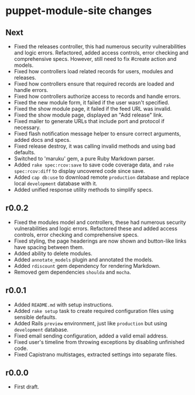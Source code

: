 puppet-module-site changes
==========================

Next
----

* Fixed the releases controller, this had numerous security vulnerabilities and logic errors. Refactored, added access controls, error checking and comprehensive specs. However, still need to fix #create action and models.
* Fixed how controllers load related records for users, modules and releases.
* Fixed how controllers ensure that required records are loaded and handle errors.
* Fixed how controllers authorize access to records and handle errors.
* Fixed the new module form, it failed if the user wasn't specified.
* Fixed the show module page, it failed if the feed URL was invalid.
* Fixed the show module page, displayed an "Add release" link.
* Fixed mailer to generate URLs that include port and protocol if necessary.
* Fixed flash notification message helper to ensure correct arguments, added docs and specs.
* Fixed release destroy, it was calling invalid methods and using bad defaults.
* Switched to 'maruku' gem, a pure Ruby Markdown parser.
* Added `rake spec:rcov:save` to save code coverage data, and `rake spec:rcov:diff` to display uncovered code since save.
* Added `cap db:use` to download remote `production` database and replace local `development` database with it.
* Added unified response utility methods to simplify specs.

r0.0.2
------

* Fixed the modules model and controllers, these had numerous security vulnerabilities and logic errors. Refactored these and added access controls, error checking and comprehensive specs.
* Fixed styling, the page headerings are now shown and button-like links have spacing between them.
* Added ability to delete modules.
* Added `annotate_models` plugin and annotated the models.
* Added `rdiscount` gem dependency for rendering Markdown.
* Removed gem dependencies `shoulda` and `mocha`.

r0.0.1
------

* Added `README.md` with setup instructions.
* Added `rake setup` task to create required configuration files using sensible defaults.
* Added Rails `preview` environment, just like `production` but using `development` database.
* Fixed email sending configuration, added a valid email address.
* Fixed user's timeline from throwing exceptions by disabling unfinished code.
* Fixed Capistrano multistages, extracted settings into separate files.

r0.0.0
------
* First draft.
